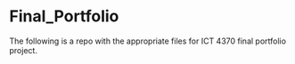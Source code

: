 # Final_Portfolio
The following is a repo with the appropriate files for ICT 4370 final portfolio project. 
